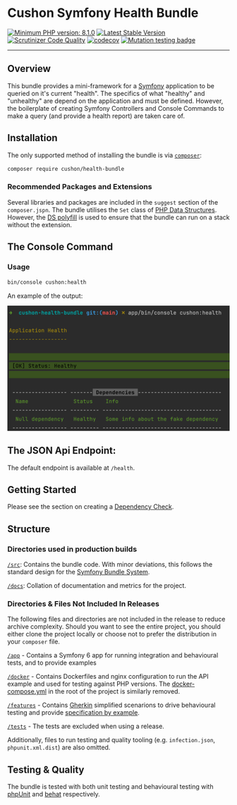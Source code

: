 # Cushon Symfony Health Bundle
[![Minimum PHP version: 8.1.0](https://img.shields.io/badge/php-8.1.0%2B-blue.svg)](https://packagist.org/packages/Smarterly/symfony-health-bundle)
[![Latest Stable Version](https://poser.pugx.org/Smarterly/symfony-health-bundle/v/stable)](https://packagist.org/packages/Smarterly/symfony-health-bundle)
[![Scrutinizer Code Quality](https://scrutinizer-ci.com/g/Smarterly/symfony-health-bundle/badges/quality-score.png?b=master)](https://scrutinizer-ci.com/g/Smarterly/symfony-health-bundle/?branch=main)
[![codecov](https://codecov.io/gh/Smarterly/symfony-health-bundle/branch/main/graph/badge.svg)](https://codecov.io/gh/Smarterly/symfony-health-bundle)
[![Mutation testing badge](https://img.shields.io/endpoint?style=flat-square&url=https%3A%2F%2Fbadge-api.stryker-mutator.io%2Fgithub.com%2FSmarterly%2Fsymfony-health-bundle%2Fmain)](https://dashboard.stryker-mutator.io/reports/github.com/Smarterly/symfony-health-bundle/main)

***

## Overview
This bundle provides a mini-framework for a [Symfony][symfony] application to be queried on it's current "health". The specifics of what "healthy" and "unhealthy" are depend on the application and must be defined. However, the boilerplate of creating Symfony Controllers and Console Commands to make a query (and provide a health report) are taken care of.

## Installation

The only supported method of installing the bundle is via [`composer`][composer]:

```bash
composer require cushon/health-bundle
```

### Recommended Packages and Extensions

Several libraries and packages are included in the `suggest` section of the `composer.jspn`. The bundle utilises the `Set` class of [PHP Data Structures][data-structures]. However, the [DS polyfill][php-ds-polyfill] is used to ensure that the bundle can run on a stack without the extension.

## The Console Command

### Usage
```bash
bin/console cushon:health
```

An example of the output:

![](docs/assets/img/screenshots/console-output-application-healthy.png)

## The JSON Api Endpoint:

The default endpoint is available at `/health`.

## Getting Started

Please see the section on creating a [Dependency Check][dependency-check].

## Structure

### Directories used in production builds

[`/src`][src-dir]: Contains the bundle code. With minor deviations, this follows the standard design for the [Symfony Bundle System][symfony-bundle-system].

[`/docs`][docs-dir]: Collation of documentation and metrics for the project.

### Directories & Files Not Included In Releases

The following files and directories are not included in the release to reduce archive complexity. Should you want to see the entire project, you should either clone the project locally or choose not to prefer the distribution in your `composer` file.

[`/app`][app-dir] - Contains a Symfony 6 app for running integration and behavioural tests, and to provide examples

[`/docker`][docker-dir] - Contains Dockerfiles and nginx configuration to run the API example and used for testing against PHP versions. The [docker-compose.yml][docker-compose.yml] in the root of the project is similarly removed.

[`/features`][features-dir] - Contains [Gherkin][gherkin] simplified scenarions to drive behavioural testing and provide [specification by example][specification-by-example].

[`/tests`][tests-dir] - The tests are excluded when using a release.

Additionally, files to run testing and quality tooling (e.g. `infection.json`, `phpunit.xml.dist`) are also omitted.

## Testing & Quality
The bundle is tested with both unit testing and behavioural testing with [phpUnit][phpunit] and [behat][behat] respectively.

[composer]: https://getcomposer.org/
[symfony]: https://symfony.com/
[phpUnit]: https://phpunit.readthedocs.io/
[behat]: https://docs.behat.org/
[gherkin]: https://cucumber.io/docs/gherkin/
[specification-by-example]: https://www.tutorialspoint.com/behavior_driven_development/bdd_specifications_by_example.htm
[data-structures]: https://www.php.net/manual/en/book.ds.php
[app-dir]: ./app
[docker-dir]: ./docker
[docs-dir]: ./docs
[features-dir]: ./features
[src-dir]: ./src
[tests-dir]: ./tests
[docker-compose.yml]: ./docker-compose.yml
[php-ds-polyfill]: https://packagist.org/packages/php-ds/php-ds
[symfony-bundle-system]: https://symfony.com/doc/current/bundles.html
[dependency-check]: ./docs/DEPENDENCY-CHECKS.md
